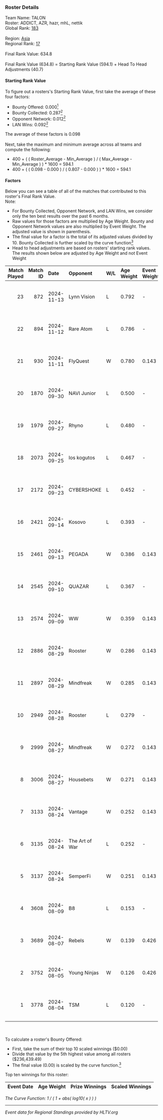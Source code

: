 ### Roster Details<br />
Team Name: TALON<br />
Roster: ADDICT, AZR, hazr, mhL, nettik<br />
Global Rank: [183](../../standings_global_2025_01_13.md)<br />
<br />
Region: [Asia]( ../../standings_asia_2025_01_13.md)<br />
Regional Rank: [17]( ../../standings_asia_2025_01_13.md)<br />
<br />
Final Rank Value:  634.8<br />
<br />
Final Rank Value (634.8) = Starting Rank Value (594.1) + Head To Head Adjustments (40.7)<br />

#### Starting Rank Value<br />
To figure out a rosters's Starting Rank Value, first take the average of these four factors:<br />
- Bounty Offered: 0.000[<sup>1</sup>](#table2)
- Bounty Collected: 0.287[<sup>2</sup>](#table1)
- Opponent Network: 0.012[<sup>2</sup>](#table1)
- LAN Wins: 0.092[<sup>2</sup>](#table1)

The average of these factors is 0.098<br />
<br />
Next, take the maximum and minimum average across all teams and compute the following:<br />
- 400 + ( ( Roster_Average - Min_Average ) / ( Max_Average - Min_Average ) ) * 1600 = 594.1
- 400 + ( ( 0.098 - 0.000 ) / ( 0.807 - 0.000 ) ) * 1600 = 594.1


#### Factors<br />
Below you can see a table of all of the matches that contributed to this roster's Final Rank Value.<br />
Note:<br />

- For Bounty Collected, Opponent Network, and LAN Wins, we consider only the ten best results over the past 6 months.
- Raw values for those factors are multiplied by Age Weight. Bounty and Opponent Network values are also multiplied by Event Weight. The adjusted value is shown in parenthesis.
- The final value for a factor is the total of its adjusted values divided by 10. Bounty Collected is further scaled by the curve function[<sup>3</sup>](#curveFunction)
- Head to head adjustments are based on rosters' starting rank values. The results shown below are adjusted by Age Weight and not Event Weight
<span id="table1"></span><br />


| Match Played | Match ID | Date       | Opponent       | W/L | Age Weight | Event Weight | Bounty Collected | Opponent Network | LAN Wins  | H2H Adj. | Roster                         |
| -: | -: | :- | :- | :- | :- | :- | :- | :- | :- | -: | :- |
|           23 |      872 | 2024-11-13 | Lynn Vision    | L   | 0.792      | -            | -                | -                | -         |    -2.78 | ADDICT, AZR, hazr, mhL, nettik |
|           22 |      894 | 2024-11-12 | Rare Atom      | L   | 0.786      | -            | -                | -                | -         |    -1.09 | ADDICT, AZR, hazr, mhL, nettik |
|           21 |      930 | 2024-11-11 | FlyQuest       | W   | 0.780      | 0.143        | 0.179 (0.020)    | 0.439 (0.049)    | 1 (0.780) |    24.10 | ADDICT, AZR, hazr, mhL, nettik |
|           20 |     1870 | 2024-09-30 | NAVI Junior    | L   | 0.500      | -            | -                | -                | -         |    -1.10 | ADDICT, AZR, hazr, mhL, nettik |
|           19 |     1979 | 2024-09-27 | Rhyno          | L   | 0.480      | -            | -                | -                | -         |    -4.80 | ADDICT, AZR, hazr, mhL, nettik |
|           18 |     2073 | 2024-09-25 | los kogutos    | L   | 0.467      | -            | -                | -                | -         |    -0.98 | ADDICT, AZR, hazr, mhL, nettik |
|           17 |     2172 | 2024-09-23 | CYBERSHOKE     | L   | 0.452      | -            | -                | -                | -         |    -2.61 | ADDICT, AZR, hazr, mhL, nettik |
|           16 |     2421 | 2024-09-14 | Kosovo         | L   | 0.393      | -            | -                | -                | -         |    -7.03 | ADDICT, AZR, hazr, mhL, nettik |
|           15 |     2461 | 2024-09-13 | PEGADA         | W   | 0.386      | 0.143        | 0.182 (0.010)    | 0.276 (0.015)    | 0 (0.000) |    11.74 | ADDICT, AZR, hazr, mhL, nettik |
|           14 |     2545 | 2024-09-10 | QUAZAR         | L   | 0.367      | -            | -                | -                | -         |    -5.10 | ADDICT, AZR, hazr, mhL, nettik |
|           13 |     2574 | 2024-09-09 | WW             | W   | 0.359      | 0.143        | 0.000 (0.000)    | 0.127 (0.007)    | 0 (0.000) |     4.24 | ADDICT, AZR, hazr, mhL, nettik |
|           12 |     2886 | 2024-08-29 | Rooster        | W   | 0.286      | 0.143        | 0.013 (0.001)    | 0.134 (0.005)    | 0 (0.000) |     5.49 | ADDICT, AZR, hazr, mhL, nettik |
|           11 |     2897 | 2024-08-29 | Mindfreak      | W   | 0.285      | 0.143        | 0.005 (0.000)    | 0.164 (0.007)    | 0 (0.000) |     5.84 | ADDICT, AZR, hazr, mhL, nettik |
|           10 |     2949 | 2024-08-28 | Rooster        | L   | 0.279      | -            | -                | -                | -         |    -3.40 | ADDICT, AZR, hazr, mhL, nettik |
|            9 |     2999 | 2024-08-27 | Mindfreak      | W   | 0.272      | 0.143        | 0.005 (0.000)    | 0.164 (0.006)    | 0 (0.000) |     5.63 | ADDICT, AZR, hazr, mhL, nettik |
|            8 |     3006 | 2024-08-27 | Housebets      | W   | 0.271      | 0.143        | 0.004 (0.000)    | 0.080 (0.003)    | 0 (0.000) |     4.92 | ADDICT, AZR, hazr, mhL, nettik |
|            7 |     3133 | 2024-08-24 | Vantage        | W   | 0.252      | 0.143        | 0.000 (0.000)    | -                | 0 (0.000) |     2.97 | ADDICT, AZR, hazr, mhL, nettik |
|            6 |     3135 | 2024-08-24 | The Art of War | L   | 0.252      | -            | -                | -                | -         |    -3.36 | ADDICT, AZR, hazr, mhL, nettik |
|            5 |     3137 | 2024-08-24 | SemperFi       | W   | 0.251      | 0.143        | -                | 0.076 (0.003)    | 0 (0.000) |     2.85 | ADDICT, AZR, hazr, mhL, nettik |
|            4 |     3608 | 2024-08-09 | B8             | L   | 0.153      | -            | -                | -                | -         |    -0.22 | ADDICT, AZR, hazr, mhL, nettik |
|            3 |     3689 | 2024-08-07 | Rebels         | W   | 0.139      | 0.426        | 0.035 (0.002)    | 0.307 (0.018)    | 0 (0.000) |     3.41 | ADDICT, AZR, hazr, mhL, nettik |
|            2 |     3752 | 2024-08-05 | Young Ninjas   | W   | 0.126      | 0.426        | 0.002 (0.000)    | 0.122 (0.007)    | -         |     2.61 | ADDICT, AZR, hazr, mhL, nettik |
|            1 |     3778 | 2024-08-04 | TSM            | L   | 0.120      | -            | -                | -                | -         |    -0.65 | ADDICT, AZR, hazr, mhL, nettik |

<br />
<span id="table2"></span><br />
To calculate a roster's Bounty Offered:<br />

- First, take the sum of their top 10 scaled winnings ($0.00)
- Divide that value by the 5th highest value among all rosters ($236,439.49)
- The final value (0.00) is scaled by the curve function.[<sup>3</sup>](#curveFunction)

Top ten winnings for this roster:<br />

| Event Date | Age Weight | Prize Winnings | Scaled Winnings |
| :- | -: | :- | :- |


<span id="curveFunction"></span>_The Curve Function: 1 / ( 1 + abs( log10( x ) ) )_<br />

---
_Event data for Regional Standings provided by HLTV.org_<br />
